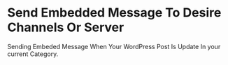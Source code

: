 # Send Embedded Message To Desire Channels Or Server
Sending Embeded Message When Your WordPress Post Is Update In your current Category.
